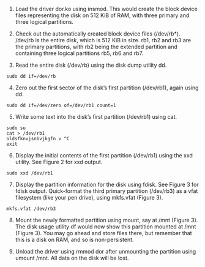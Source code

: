 1. Load the driver dor.ko using insmod. This would create the block device files representing the disk on 512 KiB of RAM, with three primary and three logical partitions.

2. Check out the automatically created block device files (/dev/rb*). /dev/rb is the entire disk, which is 512 KiB in size. rb1, rb2 and rb3 are the primary partitions, with rb2 being the extended partition and containing three logical partitions rb5, rb6 and rb7.

3. Read the entire disk (/dev/rb) using the disk dump utility dd.
```
sudo dd if=/dev/rb
```

4. Zero out the first sector of the disk’s first partition (/dev/rb1), again using dd.
```
sudo dd if=/dev/zero of=/dev/rb1 count=1
```

5. Write some text into the disk’s first partition (/dev/rb1) using cat.
```
sudo su
cat > /dev/rb1
oldsfknvjsnbvjkgfn v ^C
exit
```

6. Display the initial contents of the first partition (/dev/rb1) using the xxd utility. See Figure 2 for xxd output.
```
sudo xxd /dev/rb1
```

7. Display the partition information for the disk using fdisk. See Figure 3 for fdisk output.
Quick-format the third primary partition (/dev/rb3) as a vfat filesystem (like your pen drive), using mkfs.vfat (Figure 3).
```
mkfs.vfat /dev/rb3
```

8. Mount the newly formatted partition using mount, say at /mnt (Figure 3).
The disk usage utility df would now show this partition mounted at /mnt (Figure 3). You may go ahead and store files there, but remember that this is a disk on RAM, and so is non-persistent.

9. Unload the driver using rmmod dor after unmounting the partition using umount /mnt. All data on the disk will be lost.
